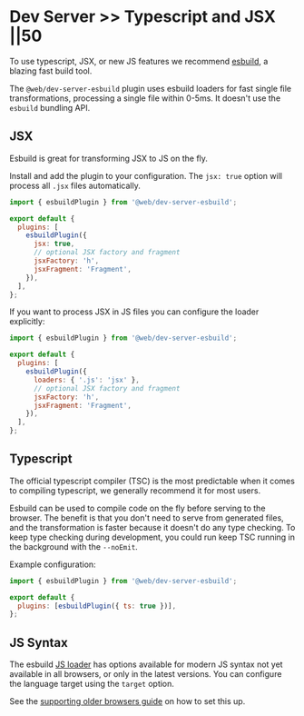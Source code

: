 # Dev Server >> Typescript and JSX ||50

To use typescript, JSX, or new JS features we recommend [esbuild](https://github.com/evanw/esbuild), a blazing fast build tool.

The `@web/dev-server-esbuild` plugin uses esbuild loaders for fast single file transformations, processing a single file within 0-5ms. It doesn't use the `esbuild` bundling API.

## JSX

Esbuild is great for transforming JSX to JS on the fly.

Install and add the plugin to your configuration. The `jsx: true` option will process all `.jsx` files automatically.

```js
import { esbuildPlugin } from '@web/dev-server-esbuild';

export default {
  plugins: [
    esbuildPlugin({
      jsx: true,
      // optional JSX factory and fragment
      jsxFactory: 'h',
      jsxFragment: 'Fragment',
    }),
  ],
};
```

If you want to process JSX in JS files you can configure the loader explicitly:

```js
import { esbuildPlugin } from '@web/dev-server-esbuild';

export default {
  plugins: [
    esbuildPlugin({
      loaders: { '.js': 'jsx' },
      // optional JSX factory and fragment
      jsxFactory: 'h',
      jsxFragment: 'Fragment',
    }),
  ],
};
```

## Typescript

The official typescript compiler (TSC) is the most predictable when it comes to compiling typescript, we generally recommend it for most users.

Esbuild can be used to compile code on the fly before serving to the browser. The benefit is that you don't need to serve from generated files, and the transformation is faster because it doesn't do any type checking. To keep type checking during development, you could run keep TSC running in the background with the `--noEmit`.

Example configuration:

```js
import { esbuildPlugin } from '@web/dev-server-esbuild';

export default {
  plugins: [esbuildPlugin({ ts: true })],
};
```

## JS Syntax

The esbuild [JS loader](https://esbuild.github.io/content-types/#javascript) has options available for modern JS syntax not yet available in all browsers, or only in the latest versions. You can configure the language target using the `target` option.

See the [supporting older browsers guide](./supporting-older-browsers.md) on how to set this up.
